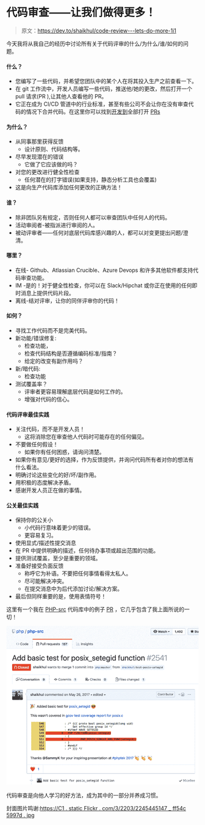 # 代码审查——让我们做得更多！

> 原文：<https://dev.to/shaikhul/code-review---lets-do-more-1i1>

今天我将从我自己的经历中讨论所有关于代码评审的什么/为什么/谁/如何的问题。

#### 什么？

*   您编写了一些代码，并希望您团队中的某个人在将其投入生产之前查看一下。
*   在 git 工作流中，开发人员编写一些代码，推送他/她的更改，然后打开一个 pull 请求(PR ),让其他人查看他的 PR。
*   它正在成为 CI/CD 管道中的行业标准，甚至有些公司不会让你在没有审查代码的情况下合并代码。在这里你可以找到[开发到](https://github.com/thepracticaldev/dev.to)全部打开 [PRs](https://github.com/thepracticaldev/dev.to/pulls)

#### 为什么？

*   从同事那里获得反馈
    *   设计原则、代码结构等。
*   尽早发现潜在的错误
    *   它做了它应该做的吗？
*   对您的更改进行健全性检查
    *   任何潜在的打字错误(如果支持，静态分析工具也会覆盖)
*   这是向生产代码库添加任何更改的正确方法！

#### 谁？

*   除非团队另有规定，否则任何人都可以审查团队中任何人的代码。
*   活动审阅者-被指派进行审阅的人。
*   被动评审者——任何对底层代码库感兴趣的人，都可以对变更提出问题/澄清。

#### 哪里？

*   在线- Github、Atlassian Crucible、Azure Devops 和许多其他软件都支持代码审查功能。
*   IM -是的！对于健全性检查，你可以在 Slack/Hipchat 或你正在使用的任何即时消息上提供代码片段。
*   离线-结对评审，让你的同伴评审你的代码！

#### 如何？

*   寻找工作代码而不是完美代码。
*   新功能/错误修复:
    *   检查功能，
    *   检查代码结构是否遵循编码标准/指南？
    *   给定的改变有副作用吗？
*   新/暗代码:
    *   检查功能
*   测试覆盖率？
    *   评审者更容易理解底层代码是如何工作的。
    *   增强对代码的信心。

#### 代码评审最佳实践

*   关注代码，而不是开发人员！
    *   这将消除您在审查他人代码时可能存在的任何偏见。
*   不要做任何假设！
    *   如果你有任何困惑，请询问清楚。
*   如果你有意见/更好的选择，作为反馈提供，并询问代码所有者对你的想法有什么看法。
*   明确讨论这些变化的好/坏/副作用。
*   用积极的态度解决矛盾。
*   感谢开发人员正在做的事情。

#### 公关最佳实践

*   保持你的公关小
    *   小代码行意味着更少的错误。
    *   更容易复习。
*   使用显式/描述性提交消息
*   在 PR 中提供明确的描述，任何待办事项或超出范围的功能。
*   提供测试覆盖，至少是重要的领域。
*   准备好接受负面反馈
    *   称呼它为补语。不要把任何事情看得太私人。
    *   尽可能解决冲突。
    *   在提交消息中为后代添加讨论/解决方案。
*   最后但同样重要的是，使用表情符号！

这里有一个我在 [PHP-src](https://github.com/php/php-src) 代码库中的例子 [PR](https://github.com/php/php-src/pull/2541) ，它几乎包含了我上面所说的一切！

[![pr-image](img/6685453ec4d67171d70da8e3a7db5f2b.png)](https://res.cloudinary.com/practicaldev/image/fetch/s--COjIgYLW--/c_limit%2Cf_auto%2Cfl_progressive%2Cq_auto%2Cw_880/https://cdn-std.dprcdn.net/files/acc_722737/awf2yP)

代码审查是向他人学习的好方法，成为其中的一部分并养成习惯。

封面图片鸣谢:[https://C1 . static Flickr . com/3/2203/2245445147 _ ff54c 5997d . jpg](https://c1.staticflickr.com/3/2203/2245445147_ff54c5997d.jpg)
